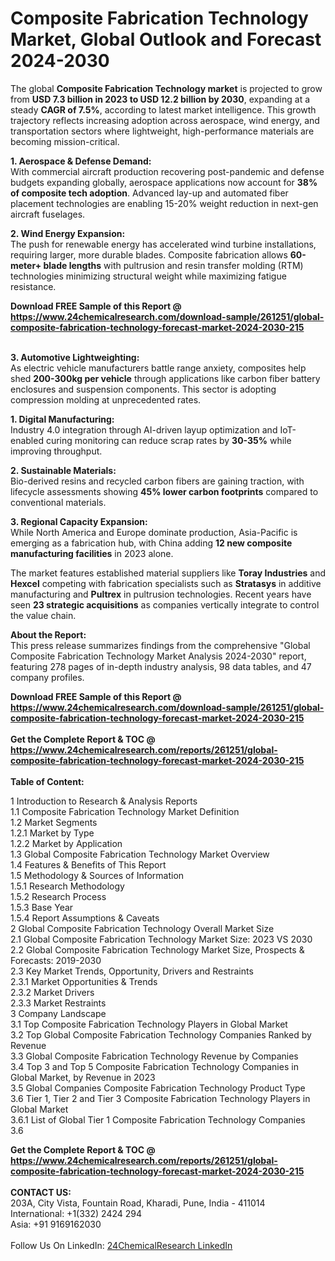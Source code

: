 <h1>Composite Fabrication Technology Market, Global Outlook and Forecast 2024-2030</h1><p>The global <strong>Composite Fabrication Technology market</strong> is projected to grow from <strong>USD 7.3 billion in 2023 to USD 12.2 billion by 2030</strong>, expanding at a steady <strong>CAGR of 7.5%</strong>, according to latest market intelligence. This growth trajectory reflects increasing adoption across aerospace, wind energy, and transportation sectors where lightweight, high-performance materials are becoming mission-critical.</p><p><strong>1. Aerospace &amp; Defense Demand:</strong><br>
With commercial aircraft production recovering post-pandemic and defense budgets expanding globally, aerospace applications now account for <strong>38% of composite tech adoption</strong>. Advanced lay-up and automated fiber placement technologies are enabling 15-20% weight reduction in next-gen aircraft fuselages.</p><p><strong>2. Wind Energy Expansion:</strong><br>
The push for renewable energy has accelerated wind turbine installations, requiring larger, more durable blades. Composite fabrication allows <strong>60-meter+ blade lengths</strong> with pultrusion and resin transfer molding (RTM) technologies minimizing structural weight while maximizing fatigue resistance.</p><div><b>Download FREE Sample of this Report @ 
            <a href="https://www.24chemicalresearch.com/download-sample/261251/global-composite-fabrication-technology-forecast-market-2024-2030-215">
            https://www.24chemicalresearch.com/download-sample/261251/global-composite-fabrication-technology-forecast-market-2024-2030-215</a></b></div><br><p><strong>3. Automotive Lightweighting:</strong><br>
As electric vehicle manufacturers battle range anxiety, composites help shed <strong>200-300kg per vehicle</strong> through applications like carbon fiber battery enclosures and suspension components. This sector is adopting compression molding at unprecedented rates.</p><p><strong>1. Digital Manufacturing:</strong><br>
Industry 4.0 integration through AI-driven layup optimization and IoT-enabled curing monitoring can reduce scrap rates by <strong>30-35%</strong> while improving throughput.</p><p><strong>2. Sustainable Materials:</strong><br>
Bio-derived resins and recycled carbon fibers are gaining traction, with lifecycle assessments showing <strong>45% lower carbon footprints</strong> compared to conventional materials.</p><p><strong>3. Regional Capacity Expansion:</strong><br>
While North America and Europe dominate production, Asia-Pacific is emerging as a fabrication hub, with China adding <strong>12 new composite manufacturing facilities</strong> in 2023 alone.</p><p>The market features established material suppliers like <strong>Toray Industries</strong> and <strong>Hexcel</strong> competing with fabrication specialists such as <strong>Stratasys</strong> in additive manufacturing and <strong>Pultrex</strong> in pultrusion technologies. Recent years have seen <strong>23 strategic acquisitions</strong> as companies vertically integrate to control the value chain.</p><p><strong>About the Report:</strong><br>
This press release summarizes findings from the comprehensive "Global Composite Fabrication Technology Market Analysis 2024-2030" report, featuring 278 pages of in-depth industry analysis, 98 data tables, and 47 company profiles.</p><div><b>Download FREE Sample of this Report @ 
            <a href="https://www.24chemicalresearch.com/download-sample/261251/global-composite-fabrication-technology-forecast-market-2024-2030-215">
            https://www.24chemicalresearch.com/download-sample/261251/global-composite-fabrication-technology-forecast-market-2024-2030-215</a></b></div><br><div><b>Get the Complete Report & TOC @ 
            <a href="https://www.24chemicalresearch.com/reports/261251/global-composite-fabrication-technology-forecast-market-2024-2030-215">
            https://www.24chemicalresearch.com/reports/261251/global-composite-fabrication-technology-forecast-market-2024-2030-215</a></b></div><br>
            <b>Table of Content:</b><p>1 Introduction to Research & Analysis Reports<br />
    1.1 Composite Fabrication Technology Market Definition<br />
    1.2 Market Segments<br />
        1.2.1 Market by Type<br />
        1.2.2 Market by Application<br />
    1.3 Global Composite Fabrication Technology Market Overview<br />
    1.4 Features & Benefits of This Report<br />
    1.5 Methodology & Sources of Information<br />
        1.5.1 Research Methodology<br />
        1.5.2 Research Process<br />
        1.5.3 Base Year<br />
        1.5.4 Report Assumptions & Caveats<br />
2 Global Composite Fabrication Technology Overall Market Size<br />
    2.1 Global Composite Fabrication Technology Market Size: 2023 VS 2030<br />
    2.2 Global Composite Fabrication Technology Market Size, Prospects & Forecasts: 2019-2030<br />
    2.3 Key Market Trends, Opportunity, Drivers and Restraints<br />
        2.3.1 Market Opportunities & Trends<br />
        2.3.2 Market Drivers<br />
        2.3.3 Market Restraints<br />
3 Company Landscape<br />
    3.1 Top Composite Fabrication Technology Players in Global Market<br />
    3.2 Top Global Composite Fabrication Technology Companies Ranked by Revenue<br />
    3.3 Global Composite Fabrication Technology Revenue by Companies<br />
    3.4 Top 3 and Top 5 Composite Fabrication Technology Companies in Global Market, by Revenue in 2023<br />
    3.5 Global Companies Composite Fabrication Technology Product Type<br />
    3.6 Tier 1, Tier 2 and Tier 3 Composite Fabrication Technology Players in Global Market<br />
        3.6.1 List of Global Tier 1 Composite Fabrication Technology Companies<br />
        3.6</p><div><b>Get the Complete Report & TOC @ 
            <a href="https://www.24chemicalresearch.com/reports/261251/global-composite-fabrication-technology-forecast-market-2024-2030-215">
            https://www.24chemicalresearch.com/reports/261251/global-composite-fabrication-technology-forecast-market-2024-2030-215</a></b></div><br><b>CONTACT US:</b><br>
            203A, City Vista, Fountain Road, Kharadi, Pune, India - 411014<br>
            International: +1(332) 2424 294<br>
            Asia: +91 9169162030 <br><br>
            Follow Us On LinkedIn: <a href="https://www.linkedin.com/company/24chemicalresearch/">24ChemicalResearch LinkedIn</a>